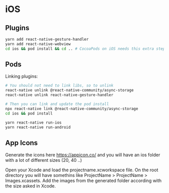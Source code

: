 # iOS

## Plugins

```sh
yarn add react-native-gesture-handler
yarn add react-native-webview
cd ios && pod install && cd .. # CocoaPods on iOS needs this extra step
```

## Pods

Linking plugins:
```sh
# You should not need to link libs, so to unlink
react-native unlink @react-native-community/async-storage
react-native unlink react-native-gesture-handler

# Then you can link and update the pod install
npx react-native link @react-native-community/async-storage
cd ios && pod install
```


```sh
yarn react-native run-ios
yarn react-native run-android
```


## App Icons

Generate the icons here https://appicon.co/ and you will have an ios folder with a lot of different sizes (20, 40 ..)

Open your Xcode and load the projectname.xcworkspace file. On the root directory you will have somethins like ProjectName > ProjectName > Images.xcassets. Add the images from the generated folder according with the size asked in Xcode.

